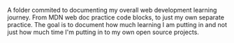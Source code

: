 A folder commited to documenting my overall web development learning journey. From MDN web doc practice code blocks, to just my own separate practice. The goal is to document how much learning I am putting in and not just how much time I'm putting in to my own open source projects.